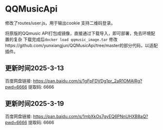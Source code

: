 # QQMusicApi
修改了routes/user.js，用于输出cookie
支持二维码登录。

将原版的QQmusic API打包成镜像，直接通过下载导入，即可部署，免去环境配置的复杂
下载完成后`docker load qqmusic_image.tar`
修改https://github.com/yunxiangjun/QQMusicApi/tree/master的部分代码，以适配插件。
## 更新时间2025-3-13
百度网盘链接: https://pan.baidu.com/s/1gFpFDVDg1pr_2aR1OMAIRg?pwd=6666 提取码: 6666 
## 更新时间2025-3-19
百度网盘链接: https://pan.baidu.com/s/1mbXkOs7gvEQ6PNnUHXB8aQ?pwd=6666 提取码: 6666 
